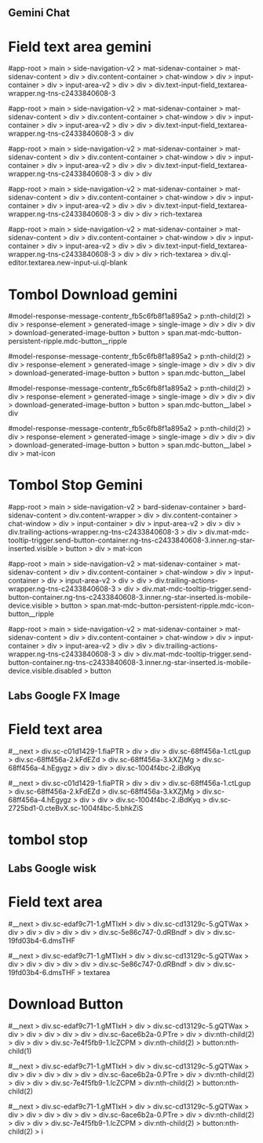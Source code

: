 ## Gemini Chat

# Field text area gemini

#app-root > main > side-navigation-v2 > mat-sidenav-container > mat-sidenav-content > div > div.content-container > chat-window > div > input-container > div > input-area-v2 > div > div > div.text-input-field_textarea-wrapper.ng-tns-c2433840608-3

#app-root > main > side-navigation-v2 > mat-sidenav-container > mat-sidenav-content > div > div.content-container > chat-window > div > input-container > div > input-area-v2 > div > div > div.text-input-field_textarea-wrapper.ng-tns-c2433840608-3 > div

#app-root > main > side-navigation-v2 > mat-sidenav-container > mat-sidenav-content > div > div.content-container > chat-window > div > input-container > div > input-area-v2 > div > div > div.text-input-field_textarea-wrapper.ng-tns-c2433840608-3 > div > div

#app-root > main > side-navigation-v2 > mat-sidenav-container > mat-sidenav-content > div > div.content-container > chat-window > div > input-container > div > input-area-v2 > div > div > div.text-input-field_textarea-wrapper.ng-tns-c2433840608-3 > div > div > rich-textarea

#app-root > main > side-navigation-v2 > mat-sidenav-container > mat-sidenav-content > div > div.content-container > chat-window > div > input-container > div > input-area-v2 > div > div > div.text-input-field_textarea-wrapper.ng-tns-c2433840608-3 > div > div > rich-textarea > div.ql-editor.textarea.new-input-ui.ql-blank

# Tombol Download gemini

#model-response-message-contentr_fb5c6fb8f1a895a2 > p:nth-child(2) > div > response-element > generated-image > single-image > div > div > div > download-generated-image-button > button > span.mat-mdc-button-persistent-ripple.mdc-button__ripple

#model-response-message-contentr_fb5c6fb8f1a895a2 > p:nth-child(2) > div > response-element > generated-image > single-image > div > div > div > download-generated-image-button > button > span.mdc-button__label

#model-response-message-contentr_fb5c6fb8f1a895a2 > p:nth-child(2) > div > response-element > generated-image > single-image > div > div > div > download-generated-image-button > button > span.mdc-button__label > div

#model-response-message-contentr_fb5c6fb8f1a895a2 > p:nth-child(2) > div > response-element > generated-image > single-image > div > div > div > download-generated-image-button > button > span.mdc-button__label > div > mat-icon

# Tombol Stop Gemini 

#app-root > main > side-navigation-v2 > bard-sidenav-container > bard-sidenav-content > div.content-wrapper > div > div.content-container > chat-window > div > input-container > div > input-area-v2 > div > div > div.trailing-actions-wrapper.ng-tns-c2433840608-3 > div > div.mat-mdc-tooltip-trigger.send-button-container.ng-tns-c2433840608-3.inner.ng-star-inserted.visible > button > div > mat-icon

#app-root > main > side-navigation-v2 > mat-sidenav-container > mat-sidenav-content > div > div.content-container > chat-window > div > input-container > div > input-area-v2 > div > div > div.trailing-actions-wrapper.ng-tns-c2433840608-3 > div > div.mat-mdc-tooltip-trigger.send-button-container.ng-tns-c2433840608-3.inner.ng-star-inserted.is-mobile-device.visible > button > span.mat-mdc-button-persistent-ripple.mdc-icon-button__ripple

#app-root > main > side-navigation-v2 > mat-sidenav-container > mat-sidenav-content > div > div.content-container > chat-window > div > input-container > div > input-area-v2 > div > div > div.trailing-actions-wrapper.ng-tns-c2433840608-3 > div > div.mat-mdc-tooltip-trigger.send-button-container.ng-tns-c2433840608-3.inner.ng-star-inserted.is-mobile-device.visible.disabled > button

## Labs Google FX Image

# Field text area
#__next > div.sc-c01d1429-1.fiaPTR > div > div > div.sc-68ff456a-1.ctLgup > div.sc-68ff456a-2.kFdEZd > div.sc-68ff456a-3.kXZjMg > div.sc-68ff456a-4.hEgygz > div > div > div.sc-1004f4bc-2.iBdKyq

#__next > div.sc-c01d1429-1.fiaPTR > div > div > div.sc-68ff456a-1.ctLgup > div.sc-68ff456a-2.kFdEZd > div.sc-68ff456a-3.kXZjMg > div.sc-68ff456a-4.hEgygz > div > div > div.sc-1004f4bc-2.iBdKyq > div.sc-2725bd1-0.cteBvX.sc-1004f4bc-5.bhkZiS

# tombol stop

## Labs Google wisk

# Field text area
#__next > div.sc-edaf9c71-1.gMTIxH > div > div.sc-cd13129c-5.gQTWax > div > div > div > div > div > div.sc-5e86c747-0.dRBndf > div > div.sc-19fd03b4-6.dmsTHF

#__next > div.sc-edaf9c71-1.gMTIxH > div > div.sc-cd13129c-5.gQTWax > div > div > div > div > div > div.sc-5e86c747-0.dRBndf > div > div.sc-19fd03b4-6.dmsTHF > textarea

# Download Button
#__next > div.sc-edaf9c71-1.gMTIxH > div > div.sc-cd13129c-5.gQTWax > div > div > div > div > div > div.sc-6ace6b2a-0.PTre > div > div:nth-child(2) > div > div > div.sc-7e4f5fb9-1.lcZCPM > div:nth-child(2) > button:nth-child(1)

#__next > div.sc-edaf9c71-1.gMTIxH > div > div.sc-cd13129c-5.gQTWax > div > div > div > div > div > div.sc-6ace6b2a-0.PTre > div > div:nth-child(2) > div > div > div.sc-7e4f5fb9-1.lcZCPM > div:nth-child(2) > button:nth-child(2)

#__next > div.sc-edaf9c71-1.gMTIxH > div > div.sc-cd13129c-5.gQTWax > div > div > div > div > div > div.sc-6ace6b2a-0.PTre > div > div:nth-child(2) > div > div > div.sc-7e4f5fb9-1.lcZCPM > div:nth-child(2) > button:nth-child(2) > i

